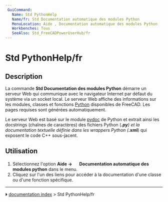 ```yaml
---
 GuiCommand:
   Name: Std PythonHelp
   Name/fr: Std Documentation automatique des modules Python 
   MenuLocation: Aide , Documentation automatique des modules Python
   Workbenches: Tous
   SeeAlso: Std_FreeCADPowerUserHub/fr
---
```


# Std PythonHelp/fr

## Description

La commande **Std Documentation des modules Python** démarre un serveur Web qui communique avec le navigateur Internet par défaut du système via un socket local. Le serveur Web affiche des informations sur les modules, classes et fonctions [Python](Python/fr.md) disponibles de FreeCAD. Les pages requises sont générées automatiquement.

Le serveur Web est basé sur le module [pydoc](https://docs.python.org/3.8/library/pydoc.html#module-pydoc) de Python et extrait ainsi les docstrings (chaînes de caractères) des fichiers Python (***.py**) et la documentation textuelle définie dans les wrappers Python (***.xml**) qui exposent le code C++ sous-jacent.



## Utilisation

1.  Sélectionnez l\'option **Aide → <img src="images/Std_PythonHelp.svg" width=16px> Documentation automatique des modules python** dans le menu.
2.  Cliquez sur l\'un des liens pour accéder à la documentation d\'une classe ou d\'une fonction spécifique.



---
⏵ [documentation index](../README.md) > Std PythonHelp/fr
